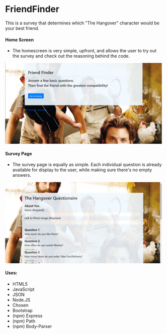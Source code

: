 # FriendFinder

This is a survey that determines which "The Hangover" character would be your best friend.

#### Home Screen

*   The homescreen is very simple, upfront, and allows the user to try out the survey and check out the reasoning behind the code.

![sampleHome](/assets/images/Home.png)

#### Survey Page

*   The survey page is equally as simple. Each individual question is already available for display to the user, while making sure there's no empty answers.

![sampleSurvey](/assets/images/Survey.png)

#### Uses:
*   HTML5
*   JavaScript
*   JSON
*   Node.JS
*   Chosen
*   Bootstrap
*   (npm) Express
*   (npm) Path
*   (npm) Body-Parser